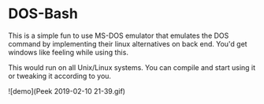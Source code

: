 # DOS-Bash

This is a simple fun to use MS-DOS emulator that emulates the 
DOS command by implementing their linux alternatives on back
end. You'd get windows like feeling while using this.

This would run on all Unix/Linux systems. You can compile and
start using it or tweaking it according to you.

![demo](Peek 2019-02-10 21-39.gif)
